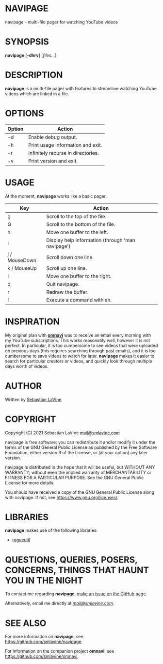 # NAVIPAGE

navipage - multi-file pager for watching YouTube videos

# SYNOPSIS

**navipage** \[**-dhrv**\] \[_files_...\]

# DESCRIPTION

**navipage** is a multi-file pager with features to streamline watching YouTube videos which are linked in a file.

# OPTIONS

Option | Action
-------|-------
-d     | Enable debug output.
-h     | Print usage information and exit.
-r     | Infinitely recurse in directories.
-v     | Print version and exit.

# USAGE

At the moment, **navipage** works like a basic pager.

Key           | Action
--------------|-------
g             | Scroll to the top of the file.
G             | Scroll to the bottom of the file.
h             | Move one buffer to the left.
i             | Display help information (through 'man navipage')
j / MouseDown | Scroll down one line.
k / MouseUp   | Scroll up one line.
l             | Move one buffer to the right.
q             | Quit navipage.
r             | Redraw the buffer.
!             | Execute a command with sh.

# INSPIRATION

My original plan with [**omnavi**](https://github.com/smlavine/omnavi) was to
receive an email every morning with my YouTube subscriptions. This works
reasonably well, however it is not perfect.  In particular, it is too
cumbersome to see videos that were uploaded on previous days (this requires
searching through past emails), and it is too cumbersome to save videos to
watch for later. **navipage** makes it easier to search for particular creators
or videos, and quickly look through multiple days worth of videos.

# AUTHOR

Written by [Sebastian LaVine](https://smlavine.com).

# COPYRIGHT

Copyright (C) 2021 Sebastian LaVine <mail@smlavine.com>

navipage is free software: you can redistribute it and/or modify
it under the terms of the GNU General Public License as published by
the Free Software Foundation, either version 3 of the License, or
(at your option) any later version.

navipage is distributed in the hope that it will be useful,
but WITHOUT ANY WARRANTY; without even the implied warranty of
MERCHANTABILITY or FITNESS FOR A PARTICULAR PURPOSE. See the
GNU General Public License for more details.

You should have received a copy of the GNU General Public License
along with navipage. If not, see <https://www.gnu.org/licenses/>.

# LIBRARIES

**navipage** makes use of the following libraries:
- [rogueutil](https://github.com/sakhmatd/rogueutil)

# QUESTIONS, QUERIES, POSERS, CONCERNS, THINGS THAT HAUNT YOU IN THE NIGHT

To contact me regarding **navipage**, [make an issue on the GitHub page](https://github.com/smlavine/navipage/issues).

Alternatively, email me directly at *mail@smlavine.com*.

# SEE ALSO

For more information on **navipage**, see
<https://github.com/smlavine/navipage>.

For information on the companion project **omnavi**, see
<https://github.com/smlavine/omnavi>.
